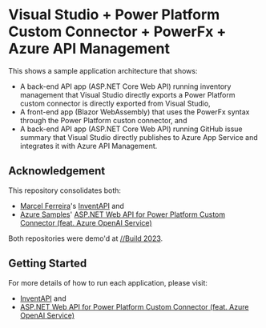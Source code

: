 # Visual Studio + Power Platform Custom Connector + PowerFx + Azure API Management

This shows a sample application architecture that shows:

- A back-end API app (ASP.NET Core Web API) running inventory management that Visual Studio directly exports a Power Platform custom connector is directly exported from Visual Studio,
- A front-end app (Blazor WebAssembly) that uses the PowerFx syntax through the Power Platform custon connector, and
- A back-end API app (ASP.NET Core Web API) running GitHub issue summary that Visual Studio directly publishes to Azure App Service and integrates it with Azure API Management.


## Acknowledgement

This repository consolidates both:

- [Marcel Ferreira](https://twitter.com/marcel_ferreira)'s [InventAPI](https://github.com/marcelbf/InventAPI) and
- [Azure Samples](https://github.com/Azure-Samples)' [ASP.NET Web API for Power Platform Custom Connector (feat. Azure OpenAI Service)](https://github.com/Azure-Samples/aspnet-web-api-for-power-platform-custom-connector)

Both repositories were demo'd at [//Build 2023](https://aka.ms/build23/brk272h).


## Getting Started

For more details of how to run each application, please visit:

- [InventAPI](https://github.com/marcelbf/InventAPI) and
- [ASP.NET Web API for Power Platform Custom Connector (feat. Azure OpenAI Service)](https://github.com/Azure-Samples/aspnet-web-api-for-power-platform-custom-connector)

